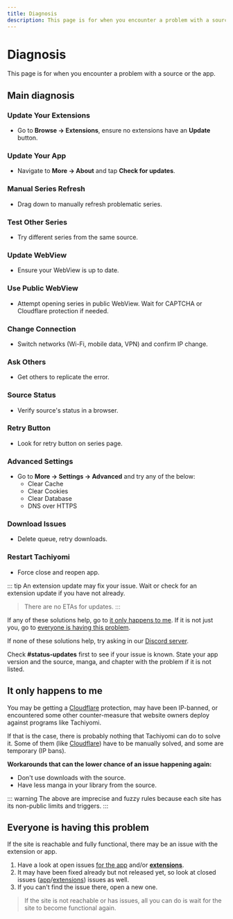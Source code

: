 ```yaml
---
title: Diagnosis
description: This page is for when you encounter a problem with a source or the app.
---
```


# Diagnosis

This page is for when you encounter a problem with a source or the app.

## Main diagnosis

### Update Your Extensions
- Go to **Browse -> Extensions**, ensure no extensions have an **Update** button.

### Update Your App
- Navigate to **More -> About** and tap **Check for updates**.

### Manual Series Refresh
- Drag down to manually refresh problematic series.

### Test Other Series
- Try different series from the same source.

### Update WebView
- Ensure your WebView is up to date.

### Use Public WebView
- Attempt opening series in public WebView. Wait for CAPTCHA or Cloudflare protection if needed.

### Change Connection
- Switch networks (Wi-Fi, mobile data, VPN) and confirm IP change.

### Ask Others
- Get others to replicate the error.

### Source Status
- Verify source's status in a browser.

### Retry Button
- Look for retry button on series page.

### Advanced Settings
- Go to **More -> Settings -> Advanced** and try any of the below:
  - Clear Cache
  - Clear Cookies
  - Clear Database
  - DNS over HTTPS

### Download Issues
- Delete queue, retry downloads.

### Restart Tachiyomi
- Force close and reopen app.

::: tip
An extension update may fix your issue.
Wait or check for an extension update if you have not already.
> There are no ETAs for updates.
:::

If any of these solutions help, go to [it only happens to me](#it-only-happens-to-me). If it is not just you, go to [everyone is having this problem](https://tachiyomi.org/help/guides/troubleshooting/#everyone-is-having-this-problem).

If none of these solutions help, try asking in our [Discord server](https://discord.gg/tachiyomi).

Check **#status-updates** first to see if your issue is known. State your app version and the source, manga, and chapter with the problem if it is not listed.

## It only happens to me
You may be getting a [Cloudflare](#solving-cloudflare-issues) protection, may have been IP-banned, or encountered some other counter-measure that website owners deploy against programs like Tachiyomi.

If that is the case, there is probably nothing that Tachiyomi can do to solve it. Some of them (like [Cloudflare](#solving-cloudflare-issues)) have to be manually solved, and some are temporary (IP bans).

**Workarounds that can the lower chance of an issue happening again:**
- Don't use downloads with the source.
- Have less manga in your library from the source.

::: warning
The above are imprecise and fuzzy rules because each site has its non-public limits and triggers.
:::

## Everyone is having this problem
If the site is reachable and fully functional, there may be an issue with the extension or app.

1. Have a look at open issues [for the app](https://github.com/tachiyomiorg/tachiyomi/issues) and/or [**extensions**](https://github.com/tachiyomiorg/tachiyomi-extensions/issues).
1. It may have been fixed already but not released yet, so look at closed issues ([app](https://github.com/tachiyomiorg/tachiyomi/issues?q=is%3Aissue+is%3Aclosed)/[extensions](https://github.com/tachiyomiorg/tachiyomi-extensions/issues?q=is%3Aissue+is%3Aclosed)) issues as well.
1. If you can't find the issue there, open a new one.

> If the site is not reachable or has issues, all you can do is wait for the site to become functional again.
